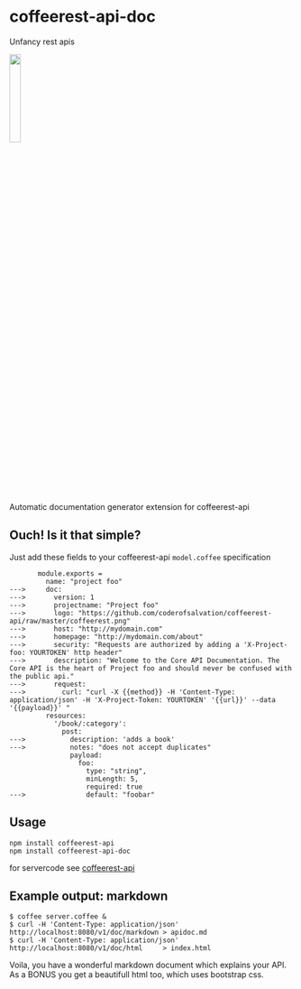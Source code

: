 coffeerest-api-doc
==================
Unfancy rest apis

<img alt="" src="https://github.com/coderofsalvation/coffeerest-api/raw/master/coffeerest.png" width="20%" />

Automatic documentation generator extension for coffeerest-api

## Ouch! Is it that simple?

Just add these fields to your coffeerest-api `model.coffee` specification 

           module.exports = 
             name: "project foo"
    --->     doc:
    --->       version: 1
    --->       projectname: "Project foo"
    --->       logo: "https://github.com/coderofsalvation/coffeerest-api/raw/master/coffeerest.png"
    --->       host: "http://mydomain.com"
    --->       homepage: "http://mydomain.com/about"
    --->       security: "Requests are authorized by adding a 'X-Project-foo: YOURTOKEN' http header"
    --->       description: "Welcome to the Core API Documentation. The Core API is the heart of Project foo and should never be confused with the public api."
    --->       request: 
    --->         curl: "curl -X {{method}} -H 'Content-Type: application/json' -H 'X-Project-Token: YOURTOKEN' '{{url}}' --data '{{payload}}' "
             resources:
               '/book/:category':
                 post:
    --->           description: 'adds a book'
    --->           notes: "does not accept duplicates"
                   payload:
                     foo:  
                       type: "string", 
                       minLength: 5, 
                       required: true 
    --->               default: "foobar"              

## Usage 

    npm install coffeerest-api
    npm install coffeerest-api-doc

for servercode see [coffeerest-api](https://www.npmjs.com/package/coffeerest-api)

## Example output: markdown

    $ coffee server.coffee &
    $ curl -H 'Content-Type: application/json' http://localhost:8080/v1/doc/markdown > apidoc.md
    $ curl -H 'Content-Type: application/json' http://localhost:8080/v1/doc/html     > index.html 

Voila, you have a wonderful markdown document which explains your API.
As a BONUS you get a beautifull html too, which uses bootstrap css.
